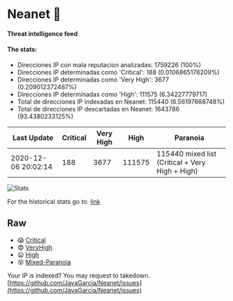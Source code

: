 # Neanet :hocho:
#### Threat intelligence feed
#### The stats:

- Direcciones IP con mala reputacion analizadas: 1759226 (100%)
- Direcciones IP determinadas como 'Critical':  188 (0.0106865178209%)
- Direcciones IP determinadas como 'Very High':  3677 (0.209012372487%)
- Direcciones IP determinadas como 'High':  111575 (6.34227779717)
- Total de direcciones IP indexadas en Neanet:  115440 (6.56197668748%)
- Total de direcciones IP descartadas en Neanet:  1643786 (93.4380233125%)

| Last Update | Critical | Very High | High | Paranoia |
| --- | --- | --- | --- | --- |
| 2020-12-06 20:02:14 | 188 | 3677 | 111575 | 115440 mixed list (Critical + Very High + High)|

![Stats](https://docs.google.com/spreadsheets/d/e/2PACX-1vSnaNMIXVabIpDJjufMlzH7poXnshF3mgd8Is1g9ytUEzVsP5my4Trn8f-xkoLLQ38xpL3HtmUexLo6/pubchart?oid=501124687&format=image)

For the historical stats go to: [link](/stats.csv)
## Raw
- :scream: [Critical](https://raw.githubusercontent.com/JavaGarcia/Neanet/master/blacklists/neanet_critical.txt)
- :fearful: [VeryHigh](https://raw.githubusercontent.com/JavaGarcia/Neanet/master/blacklists/neanet_veryHigh.txtt)
- :frowning: [High](https://raw.githubusercontent.com/JavaGarcia/Neanet/master/blacklists/neanet_high.txt)
- :dizzy_face: [Mixed-Paranoia](https://raw.githubusercontent.com/JavaGarcia/Neanet/master/blacklists/neanet_all.txt)


Your IP is indexed? You may request to takedown. [https://github.com/JavaGarcia/Neanet/issues](https://github.com/JavaGarcia/Neanet/issues)







































































































































































































































































































































































































































































































































































































































































































































































































































































































































































































































































































































































































































































































































































































































































































































































































































































































































































































































































































































































































































































































































































































































































































































































































































































































































































































































































































